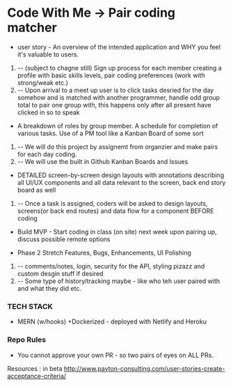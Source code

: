# Code With Me  -> Pair coding matcher

- user story - An overview of the intended application and WHY you feel it's valuable to users.
1. -- (subject to chagne still) Sign up process for each member creating a profile with basic skills levels, pair coding preferences (work with strong/weak etc.)  
2. -- Upon arrival to a meet up user is to click tasks desried for the day somehow and is matched with another programmer, handle odd group total to pair one group with, this happens only after all present have clicked in so to speak 
- A breakdown of roles by group member. A schedule for completion of various tasks. Use of a PM tool like a Kanban Board of some sort 
1. -- We will do this project by assignemt from organzier and make pairs for each day coding. 
2. -- We will use the built in Github Kanban Boards and Issues 
- DETAILED screen-by-screen design layouts with annotations describing all UI/UX components and all data relevant to the screen, back end story board as well 
1. -- Once a task is assigned, coders will be asked to design layouts, screens(or back end routes) and data flow for a component BEFORE coding

- Build MVP - Start coding in class (on site) next week upon pairing up, discuss possible remote options 

- Phase 2 Stretch Features, Bugs, Enhancements, UI Polishing
1. -- comments/notes, login, security for the API, styling pizazz and custom desgin stuff if desired 
2. -- Some type of history/tracking maybe - like who teh user paired with and what they did etc. 


### TECH STACK
- MERN (w/hooks) +Dockerized - deployed with Netlify and Heroku

### Repo Rules 
- You cannot approve your own PR - so two pairs of eyes on ALL PRs. 


Resources : in beta
http://www.payton-consulting.com/user-stories-create-acceptance-criteria/
